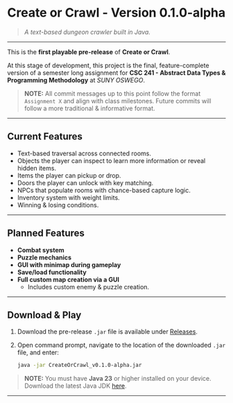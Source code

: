 # Create or Crawl - Version 0.1.0-alpha
>*A text-based dungeon crawler built in Java.*
---
This is the **first playable pre-release** of **Create or Crawl**.

At this stage of development, this project is the final, feature-complete version of a semester long assignment for **CSC 241 - Abstract Data Types & Programming Methodology** at *SUNY OSWEGO*.
>**NOTE:** All commit messages up to this point follow the format `Assignment X` and align with class milestones. Future commits will follow a more traditional & informative format.
---
## Current Features
- Text-based traversal across connected rooms.
- Objects the player can inspect to learn more information or reveal hidden items.
- Items the player can pickup or drop.
- Doors the player can unlock with key matching.
- NPCs that populate rooms with chance-based capture logic.
- Inventory system with weight limits.
- Winning & losing conditions.
---
## Planned Features
- **Combat system**
- **Puzzle mechanics**
- **GUI with minimap during gameplay**
- **Save/load functionality**
- **Full custom map creation via a GUI**
    - Includes custom enemy & puzzle creation.
---
## Download & Play
1) Download the pre-release `.jar` file is available under [Releases](https://github.com/ARHafer/CreateOrCrawl/releases).

2) Open command prompt, navigate to the location of the downloaded `.jar` file, and enter:
   ```bash
   java -jar CreateOrCrawl_v0.1.0-alpha.jar
   ```
>**NOTE:** You must have **Java 23** or higher installed on your device.
>Download the latest Java JDK [here](https://www.oracle.com/java/technologies/downloads/).
---